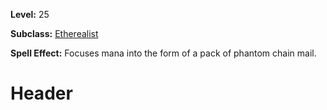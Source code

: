 <!-- TITLE: Spell: Summon Phantom Chain -->
<!-- SUBTITLE:  -->

**Level:** 25

**Subclass:** [Etherealist](etherealist)

**Spell Effect:** Focuses mana into the form of a pack of phantom chain mail.

# Header